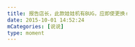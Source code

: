 ```yaml
---
title: 报告店长，此款娃娃机有BUG，应即使更换✌️
date: 2015-10-01 14:52:24
mCategories: [说说]
type: moment
---
```


<div id="pics-20151001145224"></div>

<script src="/lib/moment/pics.js"></script>
<script>
var data = [
    {"link": "2015-10-01_000003.webp", "type": "shuoshuo"}
];
picsRender(data, "pics-20151001145224");
</script>
